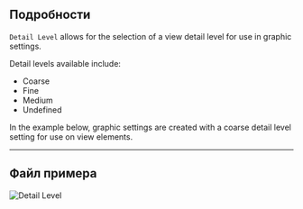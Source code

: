 ## Подробности
`Detail Level` allows for the selection of a view detail level for use in graphic settings.

Detail levels available include:
- Coarse
- Fine
- Medium
- Undefined

In the example below, graphic settings are created with a coarse detail level setting for use on view elements.
___
## Файл примера

![Detail Level](./DSRevitNodesUI.DetailLevel_img.jpg)

